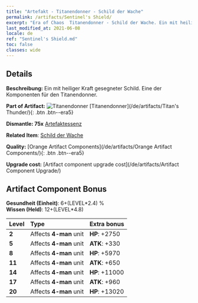 ```yaml
---
title: "Artefakt - Titanendonner - Schild der Wache"
permalink: /artifacts/Sentinel's Shield/
excerpt: "Era of Chaos  Titanendonner - Schild der Wache. Ein mit heiliger Kraft gesegneter Schild. Eine der Komponenten für den Titanendonner."
last_modified_at: 2021-06-08
locale: de
ref: "Sentinel's Shield.md"
toc: false
classes: wide
---
```




## Details

 **Beschreibung:** Ein mit heiliger Kraft gesegneter Schild. Eine der Komponenten für den Titanendonner.

 **Part of Artifact:** ![Titanendonner](/images/t/icon_artifact_42.png) [Titanendonner](/de/artifacts/Titan's Thunder/){: .btn .btn--era5}

 **Dismantle: 75x** [Artefaktessenz](/ItemsDE/con_905/)

 **Related Item**: [Schild der Wache](/ItemsDE/art_157/)

 **Quality:** [Orange Artifact Components](/de/artifacts/Orange Artifact Components/){: .btn .btn--era5}

 **Upgrade cost:** [Artifact component upgrade cost](/de/artifacts/Artifact Component Upgrade/)

## Artifact Component Bonus

  **Gesundheit (Einheit)**: 6+(LEVEL\*2.4) %<br/>**Wissen (Held)**: 12+(LEVEL\*4.8)

  |  Level  | Type |    Extra bonus  | 
  |:--------|:-----|:----------------| 
  | **2** | Affects **4-man** unit | **HP**: +2750 | 
  | **5** | Affects **4-man** unit | **ATK**: +330 | 
  | **8** | Affects **4-man** unit | **HP**: +5970 | 
  | **11** | Affects **4-man** unit | **ATK**: +650 | 
  | **14** | Affects **4-man** unit | **HP**: +11000 | 
  | **17** | Affects **4-man** unit | **ATK**: +960 | 
  | **20** | Affects **4-man** unit | **HP**: +13020 | 
